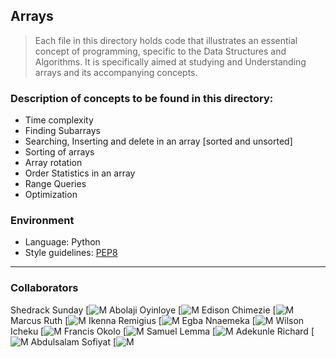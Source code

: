 ## Arrays
> Each file in this directory holds code that illustrates an essential concept of programming,
> specific to the Data Structures and Algorithms. It is specifically aimed at studying and Understanding arrays and its accompanying concepts. 

### Description of concepts to be found in this directory:
* Time complexity
* Finding Subarrays
* Searching, Inserting and delete in an array [sorted and unsorted]
* Sorting of arrays
* Array rotation 
* Order Statistics in an array
* Range Queries
* Optimization  


### Environment
* Language: Python
* Style guidelines: [PEP8](https://peps.python.org/pep-0008/)


---
### Collaborators
Shedrack Sunday  [![M](https://github.com/Shedrack-Sunday)
Abolaji Oyinloye  [![M](https://github.com/Abolajioyin)
Edison Chimezie  [![M](https://github.com/EddieChimezie)
Marcus Ruth  [![M](https://github.com/PrincessRuth90)
Ikenna Remigius  [![M](https://github.com/charlykso)
Egba Nnaemeka  [![M](https://github.com/egba001)
Wilson Icheku  [![M](https://github.com/Wilsonide)
Francis Okolo  [![M](https://github.com/FrancisOkolo)
Samuel Lemma  [![M](https://github.com/samif1)
Adekunle Richard  [![M](https://github.com/Adekunle-R)
Abdulsalam Sofiyat  [![M](https://github.com/Sofiyyah1)

